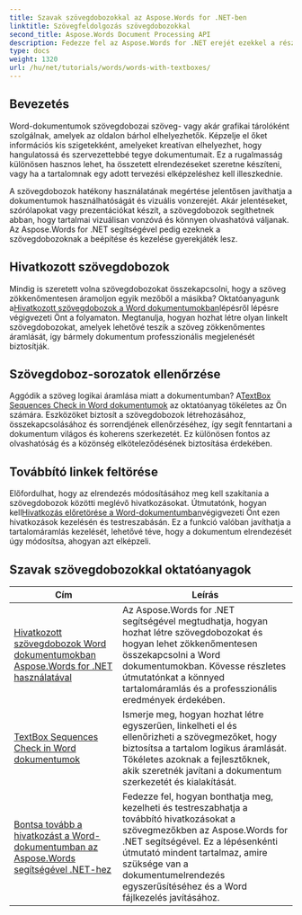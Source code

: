 ```yaml
---
title: Szavak szövegdobozokkal az Aspose.Words for .NET-ben
linktitle: Szövegfeldolgozás szövegdobozokkal
second_title: Aspose.Words Document Processing API
description: Fedezze fel az Aspose.Words for .NET erejét ezekkel a részletes oktatóanyagokkal a szövegdobozokkal való munkavégzésről, a dokumentumok tervezésének és funkcionalitásának javításáról.
type: docs
weight: 1320
url: /hu/net/tutorials/words/words-with-textboxes/
---
```

## Bevezetés

Word-dokumentumok szövegdobozai szöveg- vagy akár grafikai tárolóként szolgálnak, amelyek az oldalon bárhol elhelyezhetők. Képzelje el őket információs kis szigetekként, amelyeket kreatívan elhelyezhet, hogy hangulatossá és szervezettebbé tegye dokumentumait. Ez a rugalmasság különösen hasznos lehet, ha összetett elrendezéseket szeretne készíteni, vagy ha a tartalomnak egy adott tervezési elképzeléshez kell illeszkednie.

A szövegdobozok hatékony használatának megértése jelentősen javíthatja a dokumentumok használhatóságát és vizuális vonzerejét. Akár jelentéseket, szórólapokat vagy prezentációkat készít, a szövegdobozok segíthetnek abban, hogy tartalmai vizuálisan vonzóvá és könnyen olvashatóvá váljanak. Az Aspose.Words for .NET segítségével pedig ezeknek a szövegdobozoknak a beépítése és kezelése gyerekjáték lesz.

## Hivatkozott szövegdobozok

 Mindig is szeretett volna szövegdobozokat összekapcsolni, hogy a szöveg zökkenőmentesen áramoljon egyik mezőből a másikba? Oktatóanyagunk a[Hivatkozott szövegdobozok a Word dokumentumokban](./linked-text-boxes/)lépésről lépésre végigvezeti Önt a folyamaton. Megtanulja, hogyan hozhat létre olyan linkelt szövegdobozokat, amelyek lehetővé teszik a szöveg zökkenőmentes áramlását, így bármely dokumentum professzionális megjelenését biztosítják.

## Szövegdoboz-sorozatok ellenőrzése

 Aggódik a szöveg logikai áramlása miatt a dokumentumban? A[TextBox Sequences Check in Word dokumentumok](./textbox-sequences-check/) az oktatóanyag tökéletes az Ön számára. Eszközöket biztosít a szövegdobozok létrehozásához, összekapcsolásához és sorrendjének ellenőrzéséhez, így segít fenntartani a dokumentum világos és koherens szerkezetét. Ez különösen fontos az olvashatóság és a közönség elköteleződésének biztosítása érdekében.

## Továbbító linkek feltörése

 Előfordulhat, hogy az elrendezés módosításához meg kell szakítania a szövegdobozok közötti meglévő hivatkozásokat. Útmutatónk, hogyan kell[Hivatkozás előretörése a Word-dokumentumban](./break-forward-link/)végigvezeti Önt ezen hivatkozások kezelésén és testreszabásán. Ez a funkció valóban javíthatja a tartalomáramlás kezelését, lehetővé téve, hogy a dokumentum elrendezését úgy módosítsa, ahogyan azt elképzeli.

## Szavak szövegdobozokkal oktatóanyagok
| Cím | Leírás |
| --- | --- |
| [Hivatkozott szövegdobozok Word dokumentumokban Aspose.Words for .NET használatával](./linked-text-boxes/) | Az Aspose.Words for .NET segítségével megtudhatja, hogyan hozhat létre szövegdobozokat és hogyan lehet zökkenőmentesen összekapcsolni a Word dokumentumokban. Kövesse részletes útmutatónkat a könnyed tartalomáramlás és a professzionális eredmények érdekében. |
| [TextBox Sequences Check in Word dokumentumok](./textbox-sequences-check/) | Ismerje meg, hogyan hozhat létre egyszerűen, linkelheti el és ellenőrizheti a szövegmezőket, hogy biztosítsa a tartalom logikus áramlását. Tökéletes azoknak a fejlesztőknek, akik szeretnék javítani a dokumentum szerkezetét és kialakítását. |
| [Bontsa tovább a hivatkozást a Word-dokumentumban az Aspose.Words segítségével .NET-hez](./break-forward-link/) | Fedezze fel, hogyan bonthatja meg, kezelheti és testreszabhatja a továbbító hivatkozásokat a szövegmezőkben az Aspose.Words for .NET segítségével. Ez a lépésenkénti útmutató mindent tartalmaz, amire szüksége van a dokumentumelrendezés egyszerűsítéséhez és a Word fájlkezelés javításához. |
